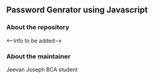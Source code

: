 ## Password Genrator using Javascript

### About the repository

<--Info to be added-->

### About the maintainer

Jeevan Joseph
BCA student